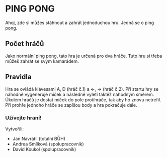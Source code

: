 # PING PONG

Ahoj, zde si můžes stáhnout a zahrát jednoduchou hru. Jedná se o ping pong.

## Počet hráčů

Jako normální ping pong, tato hra je určená pro dva hráče. Tuto hru si třeba můžeš zahrát se svým kamarádem.

## Pravidla

Hra se ovládá klávesami A, D (hráč č.1) a <-, -> (hráč č.2). Při startu hry se náhodně vygeneruje míček a následně vyletí taktéž náhodným směrem. Úkolem hráčů je dostat míček do pole protihráče, tak aby ho znovu netrefil. Při prohře jednoho hráče se zapíšou body a hra pokračuje dále.

### Užívejte hraní!

Vytvořili:
- Jan Navrátil (totalní BŮH)
- Andrea Smílková (spolupracovník)
- David Koukol (spolupracovník)
